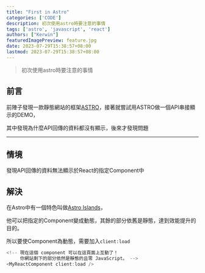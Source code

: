 ```yaml
---
title: "First in Astro"
categories: ['CODE']
description: 初次使用astro時要注意的事情
tags: ['astro', 'javascript', 'react']
authors: ["Kerwin"]
featuredImagePreview: feature.jpg
date: 2023-07-29T15:38:57+08:00
lastmod: 2023-07-29T15:38:57+08:00
---
```


> 初次使用astro時要注意的事情
<!--more-->

## 前言

前陣子發現一款靜態網站的框架[ASTRO](https://astro.build/)，接著就嘗試用ASTRO做一個API串接顯示的DEMO，

其中發現為什麼API回傳的資料都沒有顯示，後來才發現問題

---

## 情境

發現API回傳的資料無法顯示於React的指定Component中

## 解決

在Astro中有一個特色叫做[Astro Islands](https://docs.astro.build/en/concepts/islands/)，

他可以把指定的Component變成動態，其餘的部分依舊是靜態，達到效能提升的目的。

所以要使Component為動態，需要加入`client:load`

```js
<!-- 現在這個 component 可以在這頁面上互動了！
     你網站剩下的部分依然是靜態的且零 JavaScript。 -->
<MyReactComponent client:load />
```